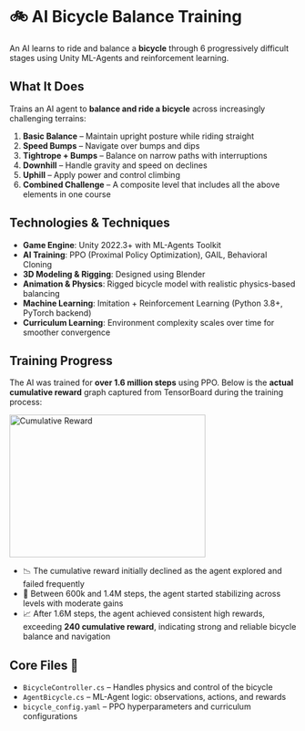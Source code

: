 # 🚲 AI Bicycle Balance Training 

An AI learns to ride and balance a **bicycle** through 6 progressively difficult stages using Unity ML-Agents and reinforcement learning.

## What It Does

Trains an AI agent to **balance and ride a bicycle** across increasingly challenging terrains:

1. **Basic Balance** – Maintain upright posture while riding straight  
2. **Speed Bumps** – Navigate over bumps and dips  
3. **Tightrope + Bumps** – Balance on narrow paths with interruptions  
4. **Downhill** – Handle gravity and speed on declines  
5. **Uphill** – Apply power and control climbing  
6. **Combined Challenge** – A composite level that includes all the above elements in one course

## Technologies & Techniques

- **Game Engine**: Unity 2022.3+ with ML-Agents Toolkit  
- **AI Training**: PPO (Proximal Policy Optimization), GAIL, Behavioral Cloning  
- **3D Modeling & Rigging**: Designed using Blender  
- **Animation & Physics**: Rigged bicycle model with realistic physics-based balancing  
- **Machine Learning**: Imitation + Reinforcement Learning (Python 3.8+, PyTorch backend)  
- **Curriculum Learning**: Environment complexity scales over time for smoother convergence  

## Training Progress

The AI was trained for **over 1.6 million steps** using PPO. Below is the **actual cumulative reward** graph captured from TensorBoard during the training process:

<img width="344" height="250" alt="Cumulative Reward" src="https://github.com/user-attachments/assets/fe616dd7-e59e-405f-a607-44dcb9013cde" />

- 📉 The cumulative reward initially declined as the agent explored and failed frequently  
- 🔄 Between 600k and 1.4M steps, the agent started stabilizing across levels with moderate gains  
- 📈 After 1.6M steps, the agent achieved consistent high rewards, exceeding **240 cumulative reward**, indicating strong and reliable bicycle balance and navigation  

## Core Files 📁

- `BicycleController.cs` – Handles physics and control of the bicycle  
- `AgentBicycle.cs` – ML-Agent logic: observations, actions, and rewards  
- `bicycle_config.yaml` – PPO hyperparameters and curriculum configurations
